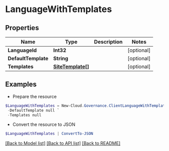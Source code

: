 # LanguageWithTemplates
## Properties

Name | Type | Description | Notes
------------ | ------------- | ------------- | -------------
**LanguageId** | **Int32** |  | [optional] 
**DefaultTemplate** | **String** |  | [optional] 
**Templates** | [**SiteTemplate[]**](SiteTemplate.md) |  | [optional] 

## Examples

- Prepare the resource
```powershell
$LanguageWithTemplates = New-Cloud.Governance.ClientLanguageWithTemplates  -LanguageId null `
 -DefaultTemplate null `
 -Templates null
```

- Convert the resource to JSON
```powershell
$LanguageWithTemplates | ConvertTo-JSON
```

[[Back to Model list]](../README.md#documentation-for-models) [[Back to API list]](../README.md#documentation-for-api-endpoints) [[Back to README]](../README.md)


